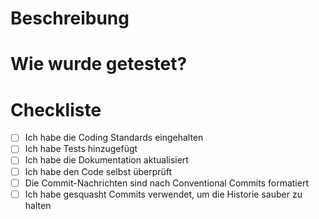# Beschreibung

<!-- Beschreiben Sie die Änderungen -->

# Wie wurde getestet?

<!-- Beschreiben Sie, wie Sie Ihre Änderungen getestet haben -->

# Checkliste
- [ ] Ich habe die Coding Standards eingehalten
- [ ] Ich habe Tests hinzugefügt
- [ ] Ich habe die Dokumentation aktualisiert
- [ ] Ich habe den Code selbst überprüft
- [ ] Die Commit-Nachrichten sind nach Conventional Commits formatiert
- [ ] Ich habe gesquasht Commits verwendet, um die Historie sauber zu halten
